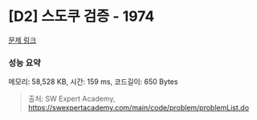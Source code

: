 # [D2] 스도쿠 검증 - 1974 

[문제 링크](https://swexpertacademy.com/main/code/problem/problemDetail.do?contestProbId=AV5Psz16AYEDFAUq) 

### 성능 요약

메모리: 58,528 KB, 시간: 159 ms, 코드길이: 650 Bytes



> 출처: SW Expert Academy, https://swexpertacademy.com/main/code/problem/problemList.do